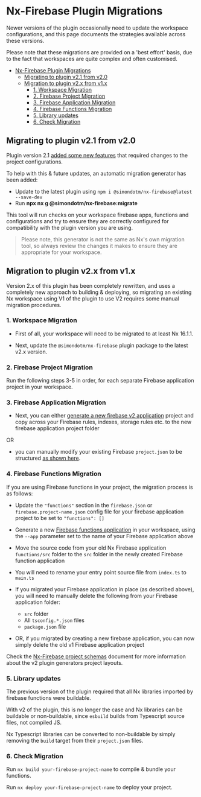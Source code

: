 # Nx-Firebase Plugin Migrations

Newer versions of the plugin occasionally need to update the workspace configurations, and this page documents the strategies available across these versions.

Please note that these migrations are provided on a 'best effort' basis, due to the fact that workspaces are quite complex and often customised.

- [Nx-Firebase Plugin Migrations](#nx-firebase-plugin-migrations)
  - [Migrating to plugin v2.1 from v2.0](#migrating-to-plugin-v21-from-v20)
  - [Migration to plugin v2.x from v1.x](#migration-to-plugin-v2x-from-v1x)
    - [1. Workspace Migration](#1-workspace-migration)
    - [2. Firebase Project Migration](#2-firebase-project-migration)
    - [3. Firebase Application Migration](#3-firebase-application-migration)
    - [4. Firebase Functions Migration](#4-firebase-functions-migration)
    - [5. Library updates](#5-library-updates)
    - [6. Check Migration](#6-check-migration)




## Migrating to plugin v2.1 from v2.0

Plugin version 2.1 [added some new features](../CHANGELOG.md#v210) that required changes to the project configurations.

To help with this & future updates, an automatic migration generator has been added:

* Update to the latest plugin using `npm i @simondotm/nx-firebase@latest --save-dev`
* Run **npx nx g @simondotm/nx-firebase:migrate**

This tool will run checks on your workspace firebase apps, functions and configurations and try to ensure they are correctly configured for compatibility with the plugin version you are using.

> Please note, this generator is not the same as Nx's own migration tool, so always review the changes it makes to ensure they are appropriate for your workspace.

## Migration to plugin v2.x from v1.x

Version 2.x of this plugin has been completely rewritten, and uses a completely new approach to building & deploying, so migrating an existing Nx workspace using V1 of the plugin to use V2 requires some manual migration procedures.

### 1. Workspace Migration

* First of all, your workspace will need to be migrated to at least Nx 16.1.1.

* Next, update the `@simondotm/nx-firebase` plugin package to the latest v2.x version.

### 2. Firebase Project Migration

Run the following steps 3-5 in order, for each separate Firebase application project in your workspace.

### 3. Firebase Application Migration

* Next, you can either [generate a new firebase v2 application](./nx-firebase-applications.md) project and copy across your Firebase rules, indexes, storage rules etc. to the new firebase application project folder

OR

* you can manually modify your existing Firebase `project.json` to be structured [as shown here](./nx-firebase-project-structure.md#firebase-applications).

### 4. Firebase Functions Migration

If you are using Firebase functions in your project, the migration process is as follows:

* Update the `"functions"` section in the `firebase.json` or `firebase.project-name.json` config file for your firebase application project to be set to `"functions": []`

* Generate a new [Firebase functions application](./nx-firebase-functions.md) in your workspace, using the `--app` parameter set to the name of your Firebase application above

* Move the source code from your old Nx Firebase application `functions/src` folder to the `src` folder in the newly created Firebase function application

* You will need to rename your entry point source file from `index.ts` to `main.ts`
  
* If you migrated your Firebase application in place (as described above), you will need to manually delete the following from your Firebase application folder:
  * `src` folder
  * All `tsconfig.*.json` files
  * `package.json` file

* OR, if you migrated by creating a new firebase application, you can now simply delete the old v1 Firebase application project


Check the [Nx-Firebase project schemas](./nx-firebase-project-structure.md) document for more information about the v2 plugin generators project layouts.

### 5. Library updates

The previous version of the plugin required that all Nx libraries imported by firebase functions were buildable.

With v2 of the plugin, this is no longer the case and Nx libraries can be buildable or non-buildable, since `esbuild` builds from Typescript source files, not compiled JS.

Nx Typescript libraries can be converted to non-buildable by simply removing the `build` target from their `project.json` files.

### 6. Check Migration

Run `nx build your-firebase-project-name` to compile & bundle your functions.

Run `nx deploy your-firebase-project-name` to deploy your project.

